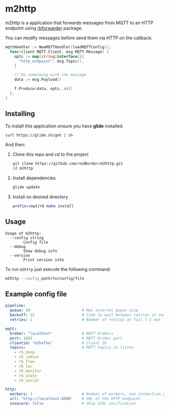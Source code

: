 # m2http

m2http is a application that forwards messages from MQTT to an HTTP
endpoint using [rbforwarder](https://github.com/redBorder/rbforwarder)
package.

You can modify messages before send them via HTTP on the callback:

```go
mqttHandler := NewMQTTHandler(loadMQTTConfig(),
  func(client MQTT.Client, msg MQTT.Message) {
    opts := map[string]interface{}{
      "http_endpoint": msg.Topic(),
    }

    // Do something with the message
    data := msg.Payload()

    f.Produce(data, opts, nil)
  },
)
```

## Installing

To install this application ensure you have **glide** installed.

```bash
curl https://glide.sh/get | sh
```

And then:

1. Clone this repo and cd to the project

    ```bash
    git clone https://github.com/redBorder/m2http.git
    cd m2http
    ```
2. Install dependencies

    ```bash
    glide update
    ```
3. Install on desired directory

    ```bash
    prefix=/opt/rb make install
    ```

## Usage

```
Usage of m2http:
  --config string
        Config file
  --debug
        Show debug info
  --version
        Print version info
```

To run `m2http` just execute the following command:

```bash
m2http --config path/to/config/file
```

## Example config file

```yaml
pipeline:
  queue: 50                       # Max internal queue size
  backoff: 15                     # Time to wait between retries in seconds
  retries: 1                      # Number of retries on fail (-1 not limited)

mqtt:
  broker: "localhost"             # MQTT brokers
  port: 1883                      # MQTT broker port
  clientid: "m2kafka"             # Client ID
  topics:                         # MQTT topics to listen
    - rb_nmsp
    - rb_radius
    - rb_flow
    - rb_loc
    - rb_monitor
    - rb_state
    - rb_social

http:
  workers: 1                      # Number of workers, one connection per worker
  url: "http://localhost:8888"    # URL of the HTTP endpoint
  insecure: false                 # Skip SSSL verification
```
